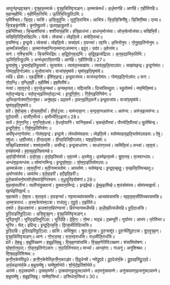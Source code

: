 

  
आतून॑इन्द्रवृत्रहन्। वृ॒त्र॒ह॒न्न॒स्माकं॑। वृ॒त्र॒ह॒न्निति॑वृत्रऽहन्। अ॒स्माक॑मर्धं। अ॒र्ध॒माग॑हि। आग॑हि। ग॒हीति॑गहि॥ म॒हान्म॒हीभि॑:। म॒हीभि॑रू॒त्तिभि॑:। ऊ॒तिभि॒रित्यू॒तिऽभि॑:॥  
भृमि॑श्चित्। चि॒द्घ॒। घासि॑। अ॒सि॒तूतु॑जि:। तूतु॑जि॒राचि॑त्र। आचि॑त्र। चि॒त्र॒चि॒त्रिणी॑षु। चि॒त्रिणी॒ष्वा। एत्या॥ चि॒त्रङ्कृ॑णॊषि। कृ॒णॊ॒ष्यू॒तये॑। ऊ॒तय॒इत्यू॒तये॑॥  
द॒भ्रेभि॑श्चित्। चि॒च्छशी॑यांसं। शशी॑यांसं॒हंसि॑। हंसि॒व्राध॑न्तं। व्राध॑न्त॒मोज॑सा। ओज॒सेत्योज॑सा॥ सखि॑भि॒र्ये। सखि॑भि॒रिति॒सखि॑ऽभि:। येत्वे। त्वेसचा॑। त्वेइति॒त्वे। सचेति॒सचा॑॥  
व॒यम्मि॑न्द्र। इ॒न्द्र॒त्वे। त्वेसचा॑। त्वेइति॒त्वे। सचा॑व॒यं। व॒यन्त्वा॑। त्वा॒भि। अ॒भिनो॑नुम:। नो॒नु॒म॒इति॑नोनुम:॥ अ॒स्माँअ॑स्माँ॒इत्। अ॒स्मान॑स्मा॒नित्य॒स्मान्ऽअ॑स्मान्। इदुत्। उद॑व। अ॒वेत्य॑व॥  
सन॑:। न॒श्चि॒त्राभि॑:। चि॒त्राभि॑रद्रिव:। अ॒द्रि॒वो॒न॒व॒द्यभि॑:। अ॒द्रि॒व॒इत्य॑द्रिऽव:। अ॒न॒व॒द्याभि॑रू॒तिभि॑:। ऊ॒तिभि॒रित्यू॒ऽभि॑:॥ अना॑धृष्टाभि॒राग॑हि। आग॑हि। ग॒हीति॑गहि॥ 27॥  
भू॒यामो॒षु। भू॒यामो॒इति॑भू॒यामो॑। सुत्वाव॑त:। त्वाव॑त॒स्सखा॑य:। त्वाव॑त॒इति॒त्वाऽव॑त:। सखा॑यइन्द्र। इ॒न्द्र॒गोम॑त:। गोम॑त॒इति॒गोऽम॑त:॥ युजो॒वाजा॑य। वाजा॑य॒घृष्व॑ये। घृष्व॑य॒इति॒घृष्व॑ये॥  
त्वंहि। ह्येक॑:। एक॒ईशि॑शे। ईशि॑श॒इन्द्र॑। इन्द्र॒वाज॑स्य। वाज॑स्य॒गोम॑त:। गोम॑त॒इति॒गोऽम॑त:॥ सन॑:। नो॒य॒न्धि॒। य॒न्धि॒म॒हीं। म॒हीमिषं॑। इष॒मितीषं॑॥  
नत्वा॑। त्वा॒व॒र॒न्ते॒। व॒र॒न्ते॒अ॒न्यथा॑। अ॒न्यथा॒यत्। यद्दि॑त्ससि। दित्स॑सिस्तु॒त:। स्तु॒तोमघं॑। मघ॒मिति॒मघं॥ स्तो॒तृभ्य॑इन्द्र। स्तो॒तृभ्य॒इति॑स्तो॒तृऽभ्य॑:। इ॒न्द्र॒गि॒र्व॒ण॒:। गि॒र्व॒ण॒इति॑गिर्वण:॥  
अ॒भित्वा॒गोत॑मागि॒रानू॑षत। अनू॑षत॒प्र। प्रदा॒वने॑। दा॒वन॒इति॑दा॒वने॑॥ इन्द्र॒वाजा॑य। वाजा॑य॒घृष्व॑ये। घृष्व॑य॒इति॒घृष्व॑ये॥  
प्रते॑। ते॒वो॒चा॒म॒। वो॒चा॒म॒वी॒र्या॑। वी॒र्या॒३॒॑या:। याम॑न्दसा॒न:। म॒न्द॒सा॒नआरु॑ज:। आरु॑ज:। अरु॑ज॒इत्यरु॑ज:॥ पुरो॒दासी॑:। दासी॑र॒भीत्य॑। अ॒भीत्ये॑भि॒ऽइत्य॑॥ 28॥  
ताते॑। ते॒गृ॒ण॒न्ति॒। गृ॒ण॒न्ति॒वे॒धस॑:। वे॒धसो॒यानि॑। यानि॑च॒कर्थ॑। च॒कर्थ॒पौंस्या॑। पौस्येति॒पौंस्या॑॥ सु॒तेष्वि॑न्द्र। इ॒न्द्र॒गि॒र्व॒ण॒:। गि॒र्व॒ण॒इति॑गिर्वण:॥  
अवी॑वृधन्त॒गोत॑मा:। गोत॑मा॒इन्द्र॑। इन्द्र॒त्वे। त्वेस्तोम॑वाहस:। त्वेइति॒त्वे। स्तोम॑वाहस॒इति॒स्तोम॑ऽवाहस:॥ ऐषु॑। एषु॑धा:। धा॒वी॒रव॑त्। वी॒रव॒द्यश॑:। वी॒रव॒दिति॑वी॒रऽव॑त्। यश॒इति॒यश॑:॥  
यच्छि॒ध्दिशश्व॑तां। शश्व॑ता॒मसि॑। असीन्द्र॑। इन्द्र॒साधा॑रण:। साधा॑रण॒स्त्वं। त्वमिति॒त्वं॥ तन्त्वा॑। त्वा॒व॒यं। व॒यंह॑वामहे। ह॒वा॒म॒ह॒इति॑हवामहे॥  
अ॒र्वा॒ची॒नोव॑सो। व॒सो॒भ॒व॒। व॒सो॒इति॑वसो। भ॒वा॒स्मे। अ॒स्मेसु। अ॒स्मेइत्य॒स्मे। सु॒म॒त्स्व॒। म॒त्स्वान्ध॑स:। अन्ध॑स॒इत्यन्ध॑स:॥ सोमा॑नामिन्द्र। इ॒न्द्र॒सो॒म॒पा॒:। सो॒म॒पा॒इति॑सोमऽपा:॥  
अ॒स्माकं॑त्वा। त्वा॒म॒ती॒नां। म॒ती॒नामास्तोम॑:। आस्तोम॑:। स्तोम॑इन्द्र। इ॒न्द्र॒य॒च्छ॒तु॒। य॒च्छ॒त्वि॒ति॑यच्छतु॥ अ॒र्वागाव॑र्तय। आव॑र्तय। व॒र्त॒या॒हरी॑। हरी॒इति॒हरी॑॥  
पु॒रो॒ळाशं॑चनो॒घसो॑जो॒षया॑से॒गिर॑श्चन:। व॒धू॒युरि॑व॒योष॑णां॥ 29॥  
स॒हस्रं॒व्यती॑नां। व्यती॑नांयु॒क्तानां॑। यु॒क्ताना॒मिन्द्र॑:। इन्द्र॑ईमहे। ई॒म॒ह॒इती॑महे॥ श॒तंसोम॑स्य। सोम॑स्यखा॒र्य॑:। खा॒र्यइति॑खा॒र्य॑:॥  
स॒हस्रा॑ते। ते॒श॒ता। श॒ताव॒यं। व॒यङ्गवां॑। गवा॒माच्या॑वयामसि। आच्या॑वयामसि। च्य॒व॒या॒म॒सीति॑च्यवयामसि॥ अ॒स्म॒त्राराध॑:। अ॒स्म॒त्रेत्य॑स्म॒ऽत्रा। राध॑एतु। ए॒तु॒ते॒। त॒इति॑ते॥  
दश॑ते। ते॒क॒लशा॑नां। क॒लशा॑नां॒हिर॑ण्यानां। हिर॑ण्यानामधीमहि। अ॒धी॒म॒हीत्य॑धीमहि॥ भू॒रि॒दाअ॑सि। भू॒रि॒दाइति॑भू॒रि॒ऽदा:। अ॒सि॒वृ॒त्र॒ह॒न्। वृ॒त्र॒ह॒न्निति॑वृत्रऽहन्॥  
भूरि॑दा॒भूरि॑। भूरि॑दा॒इति॒भूरि॑ऽदा:। भूरि॑देहि। दे॒हि॒न॒:। नो॒मा। माद॒भ्रं। द॒भ्रम्भूरि॑। भूर्याभ॑र। आभ॑र। भ॒रेति॑भर॥ भूरि॑घ। घेत्। इदि॑न्द्र। इ॒न्द्र॒दि॒त्स॒सि॒। दि॒त्स॒सीति॑दित्ससि॥  
भू॒रि॒दाहि। भू॒रि॒दाइति॑भू॒रि॒ऽदा:। ह्यसि॑। असि॑श्रु॒त:। श्रु॒त:पु॑रु॒त्रा। पु॒रु॒त्राशू॑र। पु॒रु॒त्रेति॑पु॒रु॒ऽत्रा। शू॒र॒वृ॒त्र॒ह॒न्। वृ॒त्र॒ह॒न्निति॑वृत्रऽहन्॥ आन॑:। नो॒भ॒ज॒स्व॒। भ॒ज॒स्व॒राध॑सि। राध॒सीति॒राध॑सि॥  
प्रते॑। ते॒ब॒भ्रू। ब॒भ्रूवि॑चक्षण। ब॒भ्रूइति॑ब॒भ्रू। वि॒च॒क्ष॒णशंसा॑मि। वि॒च॒क्ष॒णेति॑विऽचक्षण। शंसा॑मिघोषण:। घो॒ष॒णो॒न॒पा॒त्। गो॒स॒न॒इति॑गोऽसन:। न॒पा॒दिति॑नपात्॥ माभ्यां॑। आभ्यां॒गा:। गाअनु॑। अनु॑शिश्रथ:। शि॒श्र॒थ॒इति॑शिश्रथ:॥  
क॒नी॒न॒केव॑विद्र॒धे। क॒नी॒न॒केवेति॑क॒नी॒न॒काऽइ॑व। वि॒द्र॒धेनवे॑। नवे॑द्रुप॒दे। दु॒प॒देअ॑र्भ॒के। द्रु॒प॒दइति॑द्रु॒ऽप॒दे। अ॒र्भ॒कइत्य॑र्भ॒के॥ ब॒भ्रूयामे॑षु। यामे॑षुशोभेते। शो॒भे॒ते॒इति॑शोभेते॥  
अर॑म्मे। म॒उ॒स्रया॑म्णॆ। उ॒स्रया॒म्णेरं॑। उ॒स्रया॑म्न॒इत्यु॒स्रऽया॑म्ने। अर॒मनु॑स्रयाम्णे। अनु॑स्रयाम्ण॒इत्यनु॑स्रऽयाम्ने॥ ब॒भ्रूयामे॑षु। ब॒भ्रूइति॑ब॒भ्रू। यामे॑ष्व॒स्रिधा॑। अ॒स्रिधेत्व॒स्रिधा॑॥ 30॥  
